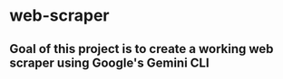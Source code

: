 # web-scraper

## Goal of this project is to create a working web scraper using Google's Gemini CLI
